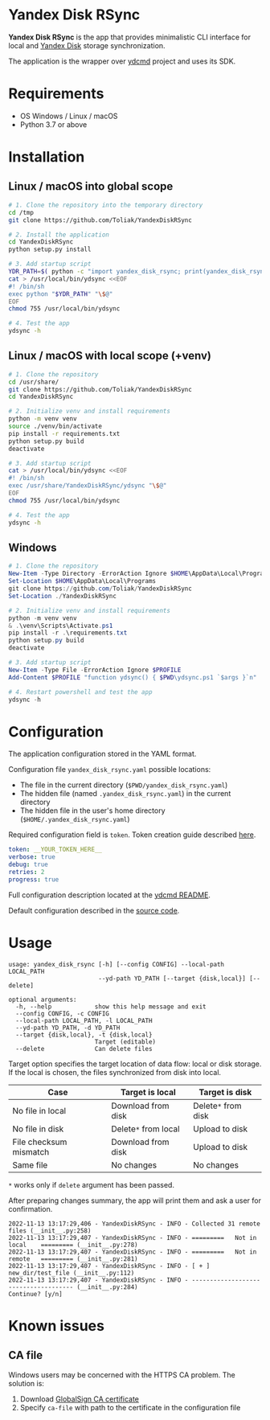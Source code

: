 # Yandex Disk RSync

**Yandex Disk RSync** is the app that provides minimalistic CLI interface 
for local and [Yandex Disk](https://disk.yandex.ru/) storage synchronization.

The application is the wrapper over [ydcmd](https://github.com/abbat/ydcmd)
project and uses its SDK.

# Requirements

- OS Windows / Linux / macOS
- Python 3.7 or above

# Installation

## Linux / macOS into global scope

```bash
# 1. Clone the repository into the temporary directory
cd /tmp
git clone https://github.com/Toliak/YandexDiskRSync

# 2. Install the application
cd YandexDiskRSync
python setup.py install

# 3. Add startup script
YDR_PATH=$( python -c "import yandex_disk_rsync; print(yandex_disk_rsync.__path__[0])" )
cat > /usr/local/bin/ydsync <<EOF
#! /bin/sh
exec python "$YDR_PATH" "\$@"
EOF
chmod 755 /usr/local/bin/ydsync

# 4. Test the app
ydsync -h
```

## Linux / macOS with local scope (+venv)

```bash
# 1. Clone the repository
cd /usr/share/
git clone https://github.com/Toliak/YandexDiskRSync
cd YandexDiskRSync

# 2. Initialize venv and install requirements
python -m venv venv
source ./venv/bin/activate
pip install -r requirements.txt
python setup.py build
deactivate

# 3. Add startup script
cat > /usr/local/bin/ydsync <<EOF
#! /bin/sh
exec /usr/share/YandexDiskRSync/ydsync "\$@"
EOF
chmod 755 /usr/local/bin/ydsync

# 4. Test the app
ydsync -h
```

## Windows

```powershell
# 1. Clone the repository
New-Item -Type Directory -ErrorAction Ignore $HOME\AppData\Local\Programs
Set-Location $HOME\AppData\Local\Programs
git clone https://github.com/Toliak/YandexDiskRSync
Set-Location ./YandexDiskRSync

# 2. Initialize venv and install requirements
python -m venv venv
& .\venv\Scripts\Activate.ps1
pip install -r .\requirements.txt
python setup.py build
deactivate

# 3. Add startup script
New-Item -Type File -ErrorAction Ignore $PROFILE
Add-Content $PROFILE "function ydsync() { $PWD\ydsync.ps1 `$args }`n"

# 4. Restart powershell and test the app
ydsync -h
```

# Configuration

The application configuration stored in the YAML format.

Configuration file `yandex_disk_rsync.yaml` possible locations:
- The file in the current directory
(`$PWD/yandex_disk_rsync.yaml`)
- The hidden file (named `.yandex_disk_rsync.yaml`) in the current directory
- The hidden file in the user's home directory (`$HOME/.yandex_disk_rsync.yaml`)

Required configuration field is `token`.
Token creation guide described
[here](https://yandex.ru/dev/direct/doc/start/token.html#token__token_how_get).

```yaml
token: __YOUR_TOKEN_HERE__
verbose: true
debug: true
retries: 2
progress: true
```

Full configuration description located at the
[ydcmd README](https://github.com/abbat/ydcmd#%D0%BA%D0%BE%D0%BD%D1%84%D0%B8%D0%B3%D1%83%D1%80%D0%B0%D1%86%D0%B8%D1%8F).

Default configuration described in the [source code](https://github.com/abbat/ydcmd/blob/2716c42d0a02b9b88bc600b5ee0955ee71c66d27/ydcmd.py#L462-L494).

# Usage

```text
usage: yandex_disk_rsync [-h] [--config CONFIG] --local-path LOCAL_PATH
                         --yd-path YD_PATH [--target {disk,local}] [--delete]

optional arguments:
  -h, --help            show this help message and exit
  --config CONFIG, -c CONFIG
  --local-path LOCAL_PATH, -l LOCAL_PATH
  --yd-path YD_PATH, -d YD_PATH
  --target {disk,local}, -t {disk,local}
                        Target (editable)
  --delete              Can delete files
```

Target option specifies the target location of data flow: local or disk storage.
If the local is chosen, the files synchronized from disk into local.

| Case                   | Target is local      | Target is disk      |
|------------------------|----------------------|---------------------|
| No file in local       | Download from disk   | Delete`*` from disk |
| No file in disk        | Delete`*` from local | Upload to disk      |
| File checksum mismatch | Download from disk   | Upload to disk      |
| Same file              | No changes           | No changes          |

`*` works only if `delete` argument has been passed.

After preparing changes summary,
the app will print them and ask a user for confirmation.

```text
2022-11-13 13:17:29,406 - YandexDiskRSync - INFO - Collected 31 remote files (__init__.py:258)
2022-11-13 13:17:29,407 - YandexDiskRSync - INFO - =========   Not in local    ========= (__init__.py:278)
2022-11-13 13:17:29,407 - YandexDiskRSync - INFO - =========   Not in remote   ========= (__init__.py:281)
2022-11-13 13:17:29,407 - YandexDiskRSync - INFO - [ + ] new_dir/test_file (__init__.py:112)
2022-11-13 13:17:29,407 - YandexDiskRSync - INFO - ------------------------------------- (__init__.py:284)
Continue? [y/n]
```

# Known issues

## CA file

Windows users may be concerned with the HTTPS CA problem.
The solution is:
1. Download [GlobalSign CA certificate](http://secure.globalsign.com/cacert/gsrsaovsslca2018.crt)
2. Specify `ca-file` with path to the certificate in the configuration file
